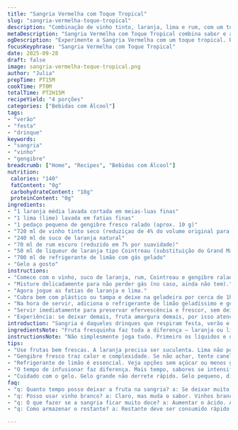 ```yaml
---
title: "Sangria Vermelha com Toque Tropical"
slug: "sangria-vermelha-toque-tropical"
description: "Combinação de vinho tinto, laranja, lima e rum, com um toque diferente da clássica sangria. Troquei o Grand Marnier por Cointreau para um sabor mais cítrico e adicionei uma pitada de gengibre fresco para um leve calor. A soda cítrica dá o refresco final, enquanto o tempo de infusão foi levemente ajustado para um sabor uniforme e menos amargor. A técnica de maceração e a ordem dos ingredientes fazem a diferença no resultado final — sabores que se desenvolvem e aroma que invade a cozinha."
metaDescription: "Sangria Vermelha com Toque Tropical combina sabor e aromas. Aprecie um drinque refrescante e festivo."
ogDescription: "Experimente a Sangria Vermelha com um toque tropical. Refrescante, perfeita para festas."
focusKeyphrase: "Sangria Vermelha com Toque Tropical"
date: 2025-09-28
draft: false
image: sangria-vermelha-toque-tropical.png
author: "Julia"
prepTime: PT15M
cookTime: PT0M
totalTime: PT2H15M
recipeYield: "4 porções"
categories: ["Bebidas com Álcool"]
tags:
- "verão"
- "festa"
- "drinque"
keywords:
- "sangria"
- "vinho"
- "gengibre"
breadcrumb: ["Home", "Recipes", "Bebidas com Álcool"]
nutrition: 
 calories: "140"
 fatContent: "0g"
 carbohydrateContent: "18g"
 proteinContent: "0g"
ingredients:
- "1 laranja média lavada cortada em meias-luas finas"
- "1 lima (lime) lavada em fatias finas"
- "1 pedaço pequeno de gengibre fresco ralado (aprox. 10 g)"
- "720 ml de vinho tinto seco (reduziçao de 4% do volume original para balancear)"
- "240 ml de suco de laranja natural"
- "70 ml de rum escuro (reduzido em 7% por suavidade)"
- "50 ml de liqueur de laranja tipo Cointreau (substituição do Grand Marnier + aumento de 11%)"
- "700 ml de refrigerante de limão com gás gelado"
- "Gelo a gosto"
instructions:
- "Comece com o vinho, suco de laranja, rum, Cointreau e gengibre ralado direto no jarro grande."
- "Misture delicadamente para não perder gás (no caso, ainda não tem)."
- "Agora jogue as fatias de laranja e lima."
- "Cubra bem com plástico ou tampa e deixe na geladeira por cerca de 1h55, mexendo uma vez na metade do tempo — não exagere, não quer oxidação, só integração."
- "Na hora de servir, adiciona o refrigerante de limão geladíssimo e gelo."
- "Servir imediatamente para preservar efervescência e frescor, sem deixar que a bebida fique aguada."
- "Experiência: se deixar demais, fruta amargura demais, por isso atenção na hora de controlar o tempo."
introduction: "Sangria é daqueles drinques que respiram festa, verão e conversa boa. Testei várias fórmulas até entender que não é só misturar tudo: o processo da maceração, a ordem dos ingredientes e o tempo fazem toda a diferença no sabor. Cointreau no lugar do Grand Marnier trouxe um toque mais cítrico, menos pesado. O gengibre? Um segredo para dar um calorzinho e quebrar a doçura natural da fruta. O clássico combina fruta, álcool e gás, mas a verdade é que o equilíbrio do tempo no frio dá aquela magia — não passa do ponto, não fica ralo. O aroma invade a cozinha enquanto espera. Praticidade e sabor na mesma medida."
ingredientsNote: "Fruta fresquinha faz toda a diferença — laranja ou lima com casca fina, sem muitas manchas. Se não tiver gengibre fresco, substitua por uma pitada de canela em pó para um carinho diferente. O rum escuro dá profundidade, mas se precisar pode usar bourbon em pequeno volume para uma variação rica. O refrigerante de limão/lima leva a refrescância, mas uma água com gás e um toque de limão espremido também funcionam. Para fugir do álcool, vinho sem álcool e suco de uva podem fazer uma versão para crianças, só ajustar os níveis de açúcar. Usar gelo grande evita diluição rápida."
instructionsNote: "Não simplesmente joga tudo. Primeiro os líquidos e o gengibre para distribuir o sabor no vinho e suco antes de entrar a fruta. Mexer só na metade do tempo ajuda a redistribuir, sem romper as fatias. A fruta macerada libera óleos e sucos, crucial para aquele sabor complexo. O tempo reduzido evita amargor do limão. O gás entra só na hora de servir para garantir efervescência e frescor, senão perde a graça. Serve em copos largos, com gelo generoso. Se resfriar demais, o sabor diminui, então serve assim que tirar da geladeira."
tips:
- "Use frutas bem frescas. A laranja precisa ser suculenta. Lima não pode estar muito madura. Se não tiver laranja, grapefruit dá uma boa substituição. Experimente, mas sem descartar a essência da receita."
- "Gengibre fresco traz calor e complexidade. Se não achar, tente canela em pó. Use em menor quantidade. Não exagere. O gengibre, se estiver muito forte, pode dominar o sabor. Experimente e ajuste."
- "Refrigerante de limão é essencial. Veja opções sem açúcar ou menos gás. Prompt refri muda a leveza. Se não tiver, água com gás e limão conseguem acompanhar bem. Mas o frescor do refrigerante é crucial."
- "O tempo de infusionar faz diferença. Mais tempo, sabores se intensificam. Menos tempo, leveza. Mexer na metade do tempo é chave. Não deixe de olho, mas também não esqueça. Sentiu que tá bom? Sirva."
- "Cuidado com o gelo. Gelo grande não derrete rápido. Gelo pequeno, dilui. Frio demais pode esconder sabores. Prefira satisfazer o paladar, sem deixar aguado demais. Tempo é tudo."
faq:
- "q: Quanto tempo posso deixar a fruta na sangria? a: Se deixar muito tempo, amarga. Fruta começa a liberar muitos óleos. Sugiro até 2 horas. Frutas, especialmente limão, ficam amargas rápido."
- "q: Posso usar vinho branco? a: Claro, mas muda o sabor. Vinhos brancos frescos são bons. O sabor citrus vai mudar. Experimente com diferentes tipos de vinho."
- "q: O que fazer se a sangria ficar muito doce? a: Aumentar o ácido. Adicione mais suco de limão ou lima. Outra ideia, adicione um pouco de soda. Isso equilibra."
- "q: Como armazenar o restante? a: Restante deve ser consumido rápido. Coloque na geladeira, mas não deixe mais de um dia. Perde sabor. Se estiver sem gás, use novo refrigerante."

---
```

